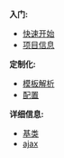  **入门:**
* [快速开始](Start/)
* [项目信息](Catalog/)

**定制化:**
* [模板解析](Module/)
* [配置](selfDefined/)

**详细信息:**
* [基类](StoreBasic/)
* [ajax](Ajax/)